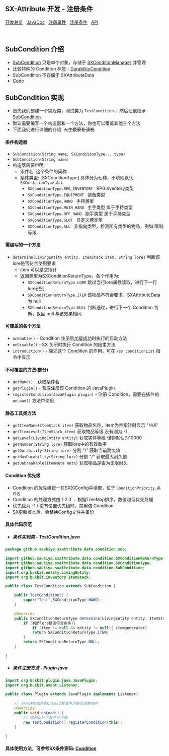 ## SX-Attribute 开发 - 注册条件

 [开发总览](./overview.md)&nbsp;&nbsp;
 [JavaDoc](https://saukiya.github.io/SX-Attribute/javadoc/index.html)&nbsp;&nbsp; 
 [注册属性](./attribute.md)&nbsp;&nbsp; 
 [注册条件](./condition.md)&nbsp;&nbsp; 
 [API](https://saukiya.github.io/SX-Attribute/javadoc/github/saukiya/sxattribute/api/SXAttributeAPI.html)

<br>

SubCondition 介绍
--

* [SubCondition](https://github.com/Saukiya/SX-Attribute/blob/master/src/main/java/github/saukiya/sxattribute/data/condition/SubCondition.java) 只是单个对象，存储于 [SXConditionManager](https://github.com/Saukiya/SX-Attribute/blob/master/src/main/java/github/saukiya/sxattribute/data/condition/SXConditionManager.java) 并管理
* 比较特殊的 Condition 标签 - [DurabilityCondition](https://github.com/Saukiya/SX-Attribute/blob/master/src/main/java/github/saukiya/sxattribute/data/condition/sub/DurabilityCondition.java)
* SubCondition 不存储于 SXAttributeData
* [Code](https://github.com/Saukiya/SX-Attribute/tree/master/src/main/java/github/saukiya/sxattribute/data/condition)

SubCondition 实现
--

* 首先我们创建一个实现类，测试类为 `TestCondition` ，然后让他继承 [SubCondition](https://saukiya.github.io/SX-Attribute/javadoc/github/saukiya/sxattribute/data/condition/SubCondition.html)，
* 默认需要编写一个构造器和一个方法，你也可以覆盖其他三个方法
* 下面我们进行详细的介绍&nbsp;&nbsp;~~人生赢家复读机~~

#### 条件构造器

* `SubCondition(String name, SXConditionType... type)`
* `SubCondition(String name)`
* 构造器需要申明:
  * 条件名: 这个条件的简称
  * 条件类型: [SXConditionType] 具体分为七种，不填则默认 `SXConditionType.ALL`
    * `SXConditionType.RPG_INVENTORY ` RPGInventory类型
    * `SXConditionType.EQUIPMENT ` 装备类型
    * `SXConditionType.HAND ` 手持类型
    * `SXConditionType.MAIN_HAND ` 主手类型 属于手持类型
    * `SXConditionType.OFF_HAND ` 副手类型 属于手持类型
    * `SXConditionType.SLOT ` 自定义槽类型
    * `SXConditionType.ALL ` 非指向类型，检测所有类型的物品，例如:限制等级

#### 需编写的一个方法
* `determine(LivingEntity entity, ItemStack item, String lore)` 判断该lore是否符合使用要求
  * item 可以是空指针
  * 返回类型为SXConditionReturnType，各个作用为:
    * `SXConditionReturnType.LORE` 跳过当行lore属性读取，进行下一行lore识别
    * `SXConditionReturnType.ITEM` 该物品不符合要求，SXAttributeData 为 null
    * `SXConditionReturnType.NULL` 判断通过，进行下一个 Condition 判断，返回 null 与该效果相同

 #### 可覆盖的各个方法

* `onEnable()` - Condition 注册后<abbr title="代表Condition有优先级，并且没被其他Condition覆盖">加载成功</abbr>时执行的启动方法
* `onDisable()` - SX 关闭时执行 Condition 的结束方法
* `introduction()` - 简述这个 Condition 的作用，可在 `/sx conditionList` 指令中显示

#### 不可覆盖的方法(部分)

* `getName()` - 获取条件名
* `getPlugin()` - 获取注册该 Condition 的 JavaPlugin
* `registerCondition(JavaPlugin plugin)` - 注册 Condition，需要在插件的 `onLoad()` 方法中使用

#### 静态工具类方法
* `getItemName(ItemStack item)` 获取物品名称，item为空指针时显示 "N/A"
* `getItemLevel(ItemStack item)` 获取物品等级 没有则为 -1
* `getLevel(LivingEntity entity)` 获取实体等级 怪物默认为10000
* `getNumber(String lore)` 获取lore中的有效数字
* `getDurability(String lore)` 分割 "/" 获取当前耐久值
* `getMaxDurability(String lore)` 分割 "/" 获取最大耐久值
* `getUnbreakable(ItemMeta meta)` 获取物品是否为无限耐久

#### Condition 优先级

* Condition 的优先级统一在SX的Config中读取，位于 `ConditionPriority.条件名`
* Condition 的处理方式由 1 2 3 ... 根据TreeMap排序，数值越低优先处理
* 优先级为 -1 / 没有设置优先级时，禁用该 Condition
* SX更新版本后，会替换Config文件并备份

#### 具体代码示范
* ##### 条件实现类 - TestCondition.java

```java
package github.saukiya.sxattribute.data.condition.sub;

import github.saukiya.sxattribute.data.condition.SXConditionReturnType;
import github.saukiya.sxattribute.data.condition.SXConditionType;
import github.saukiya.sxattribute.data.condition.SubCondition;
import org.bukkit.entity.LivingEntity;
import org.bukkit.inventory.ItemStack;

public class TestCondition extends SubCondition {

    public TestCondition() {
        super("Test",SXConditionType.HAND);
    }

    @Override
    public SXConditionReturnType determine(LivingEntity entity, ItemStack item, String lore) {
        if (判断lore是否符合条件){
            if (item != null && entity != null){ itemgenerator}
            return SXConditionReturnType.ITEM;
        }
        return SXConditionReturnType.NULL;
    }
    
}
```

* ##### 条件注册方法 - Plugin.java 

```java
import org.bukkit.plugin.java.JavaPlugin;
import org.bukkit.event.Listener;

public class Plugin extends JavaPlugin implements Listener{
    
    // 只允许在插件的onLoad方法中注册及调整条件
    @Override
    public void onLoad() {
        // 实例化一个条件并注册
        new TestCondition().registerCondition(this);
    }
    
}
```


#### 具体使用方法，可参考SX条件源码:   [Condition](https://github.com/Saukiya/SX-Attribute/tree/master/src/main/java/github/saukiya/sxattribute/data/condition)

<br>